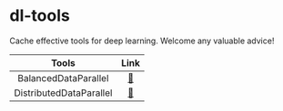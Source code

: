 # dl-tools
Cache effective tools for deep learning. Welcome any valuable advice!



| Tools                           | Link                           |
|:------------------------------:|:------------------------------:|
| BalancedDataParallel           | [🔗](https://github.com/sherlcok314159/dl-tools/blob/main/balanced_data_parallel) |
| DistributedDataParallel        | [🔗](https://github.com/sherlcok314159/dl-tools/blob/main/distributed_data_parallel/README.md) 